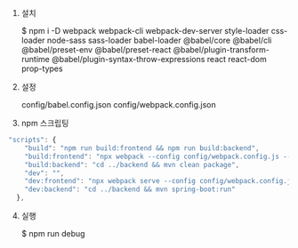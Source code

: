 1.  설치

    $ npm i -D webpack webpack-cli webpack-dev-server style-loader css-loader node-sass sass-loader babel-loader @babel/core @babel/cli @babel/preset-env @babel/preset-react @babel/plugin-transform-runtime @babel/plugin-syntax-throw-expressions react react-dom prop-types

2.  설정

    config/babel.config.json
    config/webpack.config.json

3.  npm 스크립팅

```javascript
"scripts": {
    "build": "npm run build:frontend && npm run build:backend",
    "build:frontend": "npx webpack --config config/webpack.config.js --mode production", 
    "build:backend": "cd ../backend && mvn clean package",
    "dev": "",
    "dev:frontend": "npx webpack serve --config config/webpack.config.js --progress --mode development",
    "dev:backend": "cd ../backend && mvn spring-boot:run"
  },
```

4. 실행

   $ npm run debug